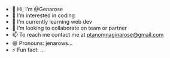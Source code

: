 - 👋 Hi, I’m @Genarose
- 👀 I’m interested in coding
- 🌱 I’m currently learning web dev
- 💞️ I’m looking to collaborate on team or partner
- 📫 To reach me contact me at ptanomnaginarose@gmail.com
- 😄 Pronouns: jenarows...
- ⚡ Fun fact: ...

<!---
Genarose/Genarose is a ✨ special ✨ repository because its `README.md` (this file) appears on your GitHub profile.
You can click the Preview link to take a look at your changes.
--->

